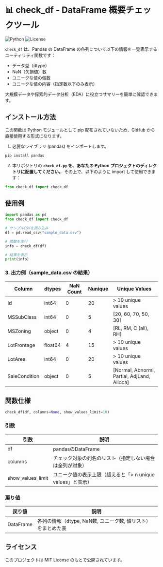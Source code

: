 # 📊 check_df - DataFrame 概要チェックツール

![Python](https://img.shields.io/badge/Python-3.7%2B-blue)
![License](https://img.shields.io/badge/license-MIT-green)

`check_df` は、Pandas の DataFrame の各列について以下の情報を一覧表示するユーティリティ関数です：

- データ型（dtype）
- NaN（欠損値）数
- ユニークな値の個数
- ユニークな値の内容（指定数以下のみ表示）

大規模データや探索的データ分析（EDA）に役立つサマリーを簡単に確認できます。

## インストール方法

この関数は Python モジュールとして pip 配布されていないため、GitHub から直接使用する形式になります。

1. 必要なライブラリ (pandas) をインポートします。

```bash
pip install pandas
```

2. 本リポジトリの **`check_df.py` を、あなたの Python プロジェクトのディレクトリに配置してください。** その上で、以下のように import して使用できます：

```python
from check_df import check_df
```

## 使用例

```python
import pandas as pd
from check_df import check_df

# サンプルCSVを読み込み
df = pd.read_csv("sample_data.csv")

# 関数を実行
info = check_df(df)

# 結果を表示
print(info)
```

### 3. 出力例（sample_data.csv の結果）

| Column        | dtypes  | NaN Count | Nunique | Unique Values                              |
|---------------|---------|------------|----------|---------------------------------------------|
| Id            | int64   | 0          | 20       | > 10 unique values                          |
| MSSubClass    | int64   | 0          | 5        | [20, 60, 70, 50, 30]                        |
| MSZoning      | object  | 0          | 4        | [RL, RM, C (all), RH]                       |
| LotFrontage   | float64 | 4          | 15       | > 10 unique values                          |
| LotArea       | int64   | 0          | 20       | > 10 unique values                          |
| SaleCondition | object  | 0          | 5        | [Normal, Abnorml, Partial, AdjLand, Alloca]|

## 関数仕様

```python
check_df(df, columns=None, show_values_limit=10)
```

### 引数

| 引数                | 説明                                     |
| ----------------- | -------------------------------------- |
| df                | pandasのDataFrame                       |
| columns           | チェック対象の列名のリスト（指定しない場合は全列が対象）      |
| show_values_limit | ユニーク値の表示上限（超えると「> n unique values」と表示） |

### 戻り値

| 戻り値     | 説明                                          |
|-----------|-----------------------------------------------|
| DataFrame | 各列の情報（dtype, NaN数, ユニーク数, 値リスト）をまとめた表 |

## ライセンス

このプロジェクトは MIT License のもとで公開されています。

<!-- ## 貢献について

バグの報告、提案、ドキュメントの改善など大歓迎です！
ぜひ [Issue](https://github.com/rockyhg/check-df/issues) や Pull Request をお送りください。 -->
